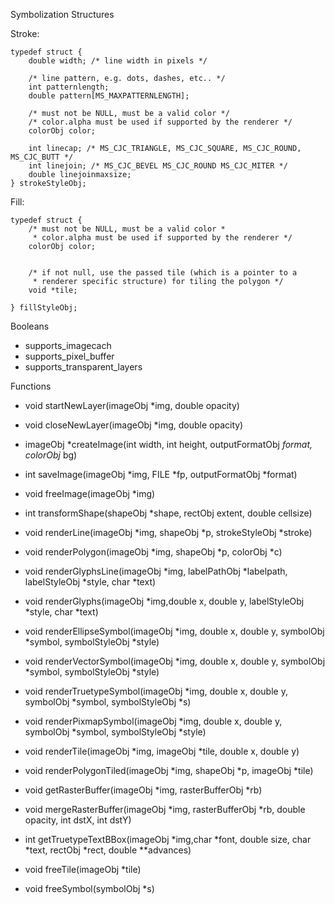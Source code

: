 Symbolization Structures                                                                                        
                                                                                                                
Stroke:                                                                                                         

```                                                                                                             
typedef struct {                                                                                                
    double width; /* line width in pixels */                                                                    
                                                                                                                
    /* line pattern, e.g. dots, dashes, etc.. */                                                                
    int patternlength;                                                                                          
    double pattern[MS_MAXPATTERNLENGTH];                                                                        
                                                                                                                
    /* must not be NULL, must be a valid color */                                                               
    /* color.alpha must be used if supported by the renderer */                                                 
    colorObj color;                                                                                             
                                                                                                                
    int linecap; /* MS_CJC_TRIANGLE, MS_CJC_SQUARE, MS_CJC_ROUND, MS_CJC_BUTT */                                
    int linejoin; /* MS_CJC_BEVEL MS_CJC_ROUND MS_CJC_MITER */                                                  
    double linejoinmaxsize;                                                                                     
} strokeStyleObj;                                                                                               
```                                                                                                             
                                                                                                                
Fill:                                                                                                           

```                                                                                                             
typedef struct {                                                                                                
    /* must not be NULL, must be a valid color *                                                                
     * color.alpha must be used if supported by the renderer */                                                 
    colorObj color;                                                                                             
                                                                                                                
                                                                                                                
    /* if not null, use the passed tile (which is a pointer to a                                                
     * renderer specific structure) for tiling the polygon */                                                   
    void *tile;                                                                                                 
                                                                                                                
} fillStyleObj;                                                                                                 
```                                                                                                             
                                                                                                                
Booleans                                                                                                        
                                                                                                                
  * supports_imagecach                                                                                          
  * supports_pixel_buffer                                                                                       
  * supports_transparent_layers                                                                                 
                                                                                                                
Functions                                                                                                       
                                                                                                                
  * void startNewLayer(imageObj *img, double opacity)                                                           
  * void closeNewLayer(imageObj *img, double opacity)                                                           
                                                                                                                
  * imageObj *createImage(int width, int height, outputFormatObj *format, colorObj* bg)                         
  * int saveImage(imageObj *img, FILE *fp, outputFormatObj *format)                                             
  * void freeImage(imageObj *img)                                                                               
                                                                                                                
  * int transformShape(shapeObj *shape, rectObj extent, double cellsize)                                        
                                                                                                                
  * void renderLine(imageObj *img, shapeObj *p, strokeStyleObj *stroke)                                         
  * void renderPolygon(imageObj *img, shapeObj *p, colorObj *c)                                                 
  * void renderGlyphsLine(imageObj *img, labelPathObj *labelpath, labelStyleObj *style, char *text)             
  * void renderGlyphs(imageObj *img,double x, double y, labelStyleObj *style, char *text)                       
  * void renderEllipseSymbol(imageObj *img, double x, double y, symbolObj *symbol, symbolStyleObj *style)       
  * void renderVectorSymbol(imageObj *img, double x, double y, symbolObj *symbol, symbolStyleObj *style)        
  * void renderTruetypeSymbol(imageObj *img, double x, double y, symbolObj *symbol, symbolStyleObj *s)          
  * void renderPixmapSymbol(imageObj *img, double x, double y, symbolObj *symbol, symbolStyleObj *style)        
  * void renderTile(imageObj *img, imageObj *tile, double x, double y)                                          
  * void renderPolygonTiled(imageObj *img, shapeObj *p,  imageObj *tile)                                        
                                                                                                                
  * void getRasterBuffer(imageObj *img, rasterBufferObj *rb)                                                    
  * void mergeRasterBuffer(imageObj *img, rasterBufferObj *rb, double opacity, int dstX, int dstY)              
                                                                                                                
  * int getTruetypeTextBBox(imageObj *img,char *font, double size, char *text, rectObj *rect, double **advances)
                                                                                                                
  * void freeTile(imageObj *tile)                                                                               
  * void freeSymbol(symbolObj *s)                                                                               

